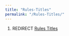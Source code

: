 ```yaml
---
title: "Rules-Titles"
permalink: "/Rules-Titles/"
---
```


1.  REDIRECT [Rules Titles](Rules_Titles "wikilink")